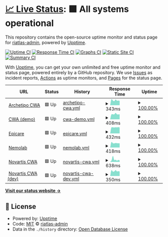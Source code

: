 # [📈 Live Status](https://riatlas-admin.github.io/uptime): <!--live status--> **🟩 All systems operational**

This repository contains the open-source uptime monitor and status page for [riatlas-admin](https://riatlas-admin.github.io/uptime), powered by [Upptime](https://github.com/upptime/upptime).

[![Uptime CI](https://github.com/riatlas-admin/uptime/workflows/Uptime%20CI/badge.svg)](https://github.com/riatlas-admin/uptime/actions?query=workflow%3A%22Uptime+CI%22)
[![Response Time CI](https://github.com/riatlas-admin/uptime/workflows/Response%20Time%20CI/badge.svg)](https://github.com/riatlas-admin/uptime/actions?query=workflow%3A%22Response+Time+CI%22)
[![Graphs CI](https://github.com/riatlas-admin/uptime/workflows/Graphs%20CI/badge.svg)](https://github.com/riatlas-admin/uptime/actions?query=workflow%3A%22Graphs+CI%22)
[![Static Site CI](https://github.com/riatlas-admin/uptime/workflows/Static%20Site%20CI/badge.svg)](https://github.com/riatlas-admin/uptime/actions?query=workflow%3A%22Static+Site+CI%22)
[![Summary CI](https://github.com/riatlas-admin/uptime/workflows/Summary%20CI/badge.svg)](https://github.com/riatlas-admin/uptime/actions?query=workflow%3A%22Summary+CI%22)

With [Upptime](https://upptime.js.org), you can get your own unlimited and free uptime monitor and status page, powered entirely by a GitHub repository. We use [Issues](https://github.com/riatlas-admin/uptime/issues) as incident reports, [Actions](https://github.com/riatlas-admin/uptime/actions) as uptime monitors, and [Pages](https://riatlas-admin.github.io/uptime) for the status page.

<!--start: status pages-->
<!-- This summary is generated by Upptime (https://github.com/upptime/upptime) -->
<!-- Do not edit this manually, your changes will be overwritten -->
<!-- prettier-ignore -->
| URL | Status | History | Response Time | Uptime |
| --- | ------ | ------- | ------------- | ------ |
| <img alt="" src="https://icons.duckduckgo.com/ip3/cwa.arketipo.riatlas.net.ico" height="13"> [Archetipo CWA](https://cwa.arketipo.riatlas.net) | 🟩 Up | [archetipo-cwa.yml](https://github.com/riatlas/uptime/commits/HEAD/history/archetipo-cwa.yml) | <details><summary><img alt="Response time graph" src="./graphs/archetipo-cwa/response-time-week.png" height="20"> 343ms</summary><br><a href="https://status.static.riatlas.net/history/archetipo-cwa"><img alt="Response time 857" src="https://img.shields.io/endpoint?url=https%3A%2F%2Fraw.githubusercontent.com%2Friatlas%2Fuptime%2FHEAD%2Fapi%2Farchetipo-cwa%2Fresponse-time.json"></a><br><a href="https://status.static.riatlas.net/history/archetipo-cwa"><img alt="24-hour response time 314" src="https://img.shields.io/endpoint?url=https%3A%2F%2Fraw.githubusercontent.com%2Friatlas%2Fuptime%2FHEAD%2Fapi%2Farchetipo-cwa%2Fresponse-time-day.json"></a><br><a href="https://status.static.riatlas.net/history/archetipo-cwa"><img alt="7-day response time 343" src="https://img.shields.io/endpoint?url=https%3A%2F%2Fraw.githubusercontent.com%2Friatlas%2Fuptime%2FHEAD%2Fapi%2Farchetipo-cwa%2Fresponse-time-week.json"></a><br><a href="https://status.static.riatlas.net/history/archetipo-cwa"><img alt="30-day response time 880" src="https://img.shields.io/endpoint?url=https%3A%2F%2Fraw.githubusercontent.com%2Friatlas%2Fuptime%2FHEAD%2Fapi%2Farchetipo-cwa%2Fresponse-time-month.json"></a><br><a href="https://status.static.riatlas.net/history/archetipo-cwa"><img alt="1-year response time 857" src="https://img.shields.io/endpoint?url=https%3A%2F%2Fraw.githubusercontent.com%2Friatlas%2Fuptime%2FHEAD%2Fapi%2Farchetipo-cwa%2Fresponse-time-year.json"></a></details> | <details><summary><a href="https://status.static.riatlas.net/history/archetipo-cwa">100.00%</a></summary><a href="https://status.static.riatlas.net/history/archetipo-cwa"><img alt="All-time uptime 96.97%" src="https://img.shields.io/endpoint?url=https%3A%2F%2Fraw.githubusercontent.com%2Friatlas%2Fuptime%2FHEAD%2Fapi%2Farchetipo-cwa%2Fuptime.json"></a><br><a href="https://status.static.riatlas.net/history/archetipo-cwa"><img alt="24-hour uptime 100.00%" src="https://img.shields.io/endpoint?url=https%3A%2F%2Fraw.githubusercontent.com%2Friatlas%2Fuptime%2FHEAD%2Fapi%2Farchetipo-cwa%2Fuptime-day.json"></a><br><a href="https://status.static.riatlas.net/history/archetipo-cwa"><img alt="7-day uptime 100.00%" src="https://img.shields.io/endpoint?url=https%3A%2F%2Fraw.githubusercontent.com%2Friatlas%2Fuptime%2FHEAD%2Fapi%2Farchetipo-cwa%2Fuptime-week.json"></a><br><a href="https://status.static.riatlas.net/history/archetipo-cwa"><img alt="30-day uptime 99.65%" src="https://img.shields.io/endpoint?url=https%3A%2F%2Fraw.githubusercontent.com%2Friatlas%2Fuptime%2FHEAD%2Fapi%2Farchetipo-cwa%2Fuptime-month.json"></a><br><a href="https://status.static.riatlas.net/history/archetipo-cwa"><img alt="1-year uptime 96.97%" src="https://img.shields.io/endpoint?url=https%3A%2F%2Fraw.githubusercontent.com%2Friatlas%2Fuptime%2FHEAD%2Fapi%2Farchetipo-cwa%2Fuptime-year.json"></a></details>
| <img alt="" src="https://icons.duckduckgo.com/ip3/cwa-dev.riatlas.it.ico" height="13"> [CWA (demo)](https://cwa-dev.riatlas.it) | 🟩 Up | [cwa-demo.yml](https://github.com/riatlas/uptime/commits/HEAD/history/cwa-demo.yml) | <details><summary><img alt="Response time graph" src="./graphs/cwa-demo/response-time-week.png" height="20"> 408ms</summary><br><a href="https://status.static.riatlas.net/history/cwa-demo"><img alt="Response time 1032" src="https://img.shields.io/endpoint?url=https%3A%2F%2Fraw.githubusercontent.com%2Friatlas%2Fuptime%2FHEAD%2Fapi%2Fcwa-demo%2Fresponse-time.json"></a><br><a href="https://status.static.riatlas.net/history/cwa-demo"><img alt="24-hour response time 393" src="https://img.shields.io/endpoint?url=https%3A%2F%2Fraw.githubusercontent.com%2Friatlas%2Fuptime%2FHEAD%2Fapi%2Fcwa-demo%2Fresponse-time-day.json"></a><br><a href="https://status.static.riatlas.net/history/cwa-demo"><img alt="7-day response time 408" src="https://img.shields.io/endpoint?url=https%3A%2F%2Fraw.githubusercontent.com%2Friatlas%2Fuptime%2FHEAD%2Fapi%2Fcwa-demo%2Fresponse-time-week.json"></a><br><a href="https://status.static.riatlas.net/history/cwa-demo"><img alt="30-day response time 682" src="https://img.shields.io/endpoint?url=https%3A%2F%2Fraw.githubusercontent.com%2Friatlas%2Fuptime%2FHEAD%2Fapi%2Fcwa-demo%2Fresponse-time-month.json"></a><br><a href="https://status.static.riatlas.net/history/cwa-demo"><img alt="1-year response time 1032" src="https://img.shields.io/endpoint?url=https%3A%2F%2Fraw.githubusercontent.com%2Friatlas%2Fuptime%2FHEAD%2Fapi%2Fcwa-demo%2Fresponse-time-year.json"></a></details> | <details><summary><a href="https://status.static.riatlas.net/history/cwa-demo">100.00%</a></summary><a href="https://status.static.riatlas.net/history/cwa-demo"><img alt="All-time uptime 97.05%" src="https://img.shields.io/endpoint?url=https%3A%2F%2Fraw.githubusercontent.com%2Friatlas%2Fuptime%2FHEAD%2Fapi%2Fcwa-demo%2Fuptime.json"></a><br><a href="https://status.static.riatlas.net/history/cwa-demo"><img alt="24-hour uptime 100.00%" src="https://img.shields.io/endpoint?url=https%3A%2F%2Fraw.githubusercontent.com%2Friatlas%2Fuptime%2FHEAD%2Fapi%2Fcwa-demo%2Fuptime-day.json"></a><br><a href="https://status.static.riatlas.net/history/cwa-demo"><img alt="7-day uptime 100.00%" src="https://img.shields.io/endpoint?url=https%3A%2F%2Fraw.githubusercontent.com%2Friatlas%2Fuptime%2FHEAD%2Fapi%2Fcwa-demo%2Fuptime-week.json"></a><br><a href="https://status.static.riatlas.net/history/cwa-demo"><img alt="30-day uptime 99.81%" src="https://img.shields.io/endpoint?url=https%3A%2F%2Fraw.githubusercontent.com%2Friatlas%2Fuptime%2FHEAD%2Fapi%2Fcwa-demo%2Fuptime-month.json"></a><br><a href="https://status.static.riatlas.net/history/cwa-demo"><img alt="1-year uptime 97.05%" src="https://img.shields.io/endpoint?url=https%3A%2F%2Fraw.githubusercontent.com%2Friatlas%2Fuptime%2FHEAD%2Fapi%2Fcwa-demo%2Fuptime-year.json"></a></details>
| <img alt="" src="https://icons.duckduckgo.com/ip3/epicare.riatlas.it.ico" height="13"> [Epicare](https://epicare.riatlas.it) | 🟩 Up | [epicare.yml](https://github.com/riatlas/uptime/commits/HEAD/history/epicare.yml) | <details><summary><img alt="Response time graph" src="./graphs/epicare/response-time-week.png" height="20"> 432ms</summary><br><a href="https://status.static.riatlas.net/history/epicare"><img alt="Response time 498" src="https://img.shields.io/endpoint?url=https%3A%2F%2Fraw.githubusercontent.com%2Friatlas%2Fuptime%2FHEAD%2Fapi%2Fepicare%2Fresponse-time.json"></a><br><a href="https://status.static.riatlas.net/history/epicare"><img alt="24-hour response time 425" src="https://img.shields.io/endpoint?url=https%3A%2F%2Fraw.githubusercontent.com%2Friatlas%2Fuptime%2FHEAD%2Fapi%2Fepicare%2Fresponse-time-day.json"></a><br><a href="https://status.static.riatlas.net/history/epicare"><img alt="7-day response time 432" src="https://img.shields.io/endpoint?url=https%3A%2F%2Fraw.githubusercontent.com%2Friatlas%2Fuptime%2FHEAD%2Fapi%2Fepicare%2Fresponse-time-week.json"></a><br><a href="https://status.static.riatlas.net/history/epicare"><img alt="30-day response time 475" src="https://img.shields.io/endpoint?url=https%3A%2F%2Fraw.githubusercontent.com%2Friatlas%2Fuptime%2FHEAD%2Fapi%2Fepicare%2Fresponse-time-month.json"></a><br><a href="https://status.static.riatlas.net/history/epicare"><img alt="1-year response time 498" src="https://img.shields.io/endpoint?url=https%3A%2F%2Fraw.githubusercontent.com%2Friatlas%2Fuptime%2FHEAD%2Fapi%2Fepicare%2Fresponse-time-year.json"></a></details> | <details><summary><a href="https://status.static.riatlas.net/history/epicare">100.00%</a></summary><a href="https://status.static.riatlas.net/history/epicare"><img alt="All-time uptime 99.80%" src="https://img.shields.io/endpoint?url=https%3A%2F%2Fraw.githubusercontent.com%2Friatlas%2Fuptime%2FHEAD%2Fapi%2Fepicare%2Fuptime.json"></a><br><a href="https://status.static.riatlas.net/history/epicare"><img alt="24-hour uptime 100.00%" src="https://img.shields.io/endpoint?url=https%3A%2F%2Fraw.githubusercontent.com%2Friatlas%2Fuptime%2FHEAD%2Fapi%2Fepicare%2Fuptime-day.json"></a><br><a href="https://status.static.riatlas.net/history/epicare"><img alt="7-day uptime 100.00%" src="https://img.shields.io/endpoint?url=https%3A%2F%2Fraw.githubusercontent.com%2Friatlas%2Fuptime%2FHEAD%2Fapi%2Fepicare%2Fuptime-week.json"></a><br><a href="https://status.static.riatlas.net/history/epicare"><img alt="30-day uptime 99.80%" src="https://img.shields.io/endpoint?url=https%3A%2F%2Fraw.githubusercontent.com%2Friatlas%2Fuptime%2FHEAD%2Fapi%2Fepicare%2Fuptime-month.json"></a><br><a href="https://status.static.riatlas.net/history/epicare"><img alt="1-year uptime 99.80%" src="https://img.shields.io/endpoint?url=https%3A%2F%2Fraw.githubusercontent.com%2Friatlas%2Fuptime%2FHEAD%2Fapi%2Fepicare%2Fuptime-year.json"></a></details>
| <img alt="" src="https://icons.duckduckgo.com/ip3/nia.nemolab.riatlas.it.ico" height="13"> [Nemolab](https://nia.nemolab.riatlas.it) | 🟩 Up | [nemolab.yml](https://github.com/riatlas/uptime/commits/HEAD/history/nemolab.yml) | <details><summary><img alt="Response time graph" src="./graphs/nemolab/response-time-week.png" height="20"> 418ms</summary><br><a href="https://status.static.riatlas.net/history/nemolab"><img alt="Response time 442" src="https://img.shields.io/endpoint?url=https%3A%2F%2Fraw.githubusercontent.com%2Friatlas%2Fuptime%2FHEAD%2Fapi%2Fnemolab%2Fresponse-time.json"></a><br><a href="https://status.static.riatlas.net/history/nemolab"><img alt="24-hour response time 394" src="https://img.shields.io/endpoint?url=https%3A%2F%2Fraw.githubusercontent.com%2Friatlas%2Fuptime%2FHEAD%2Fapi%2Fnemolab%2Fresponse-time-day.json"></a><br><a href="https://status.static.riatlas.net/history/nemolab"><img alt="7-day response time 418" src="https://img.shields.io/endpoint?url=https%3A%2F%2Fraw.githubusercontent.com%2Friatlas%2Fuptime%2FHEAD%2Fapi%2Fnemolab%2Fresponse-time-week.json"></a><br><a href="https://status.static.riatlas.net/history/nemolab"><img alt="30-day response time 437" src="https://img.shields.io/endpoint?url=https%3A%2F%2Fraw.githubusercontent.com%2Friatlas%2Fuptime%2FHEAD%2Fapi%2Fnemolab%2Fresponse-time-month.json"></a><br><a href="https://status.static.riatlas.net/history/nemolab"><img alt="1-year response time 442" src="https://img.shields.io/endpoint?url=https%3A%2F%2Fraw.githubusercontent.com%2Friatlas%2Fuptime%2FHEAD%2Fapi%2Fnemolab%2Fresponse-time-year.json"></a></details> | <details><summary><a href="https://status.static.riatlas.net/history/nemolab">100.00%</a></summary><a href="https://status.static.riatlas.net/history/nemolab"><img alt="All-time uptime 99.87%" src="https://img.shields.io/endpoint?url=https%3A%2F%2Fraw.githubusercontent.com%2Friatlas%2Fuptime%2FHEAD%2Fapi%2Fnemolab%2Fuptime.json"></a><br><a href="https://status.static.riatlas.net/history/nemolab"><img alt="24-hour uptime 100.00%" src="https://img.shields.io/endpoint?url=https%3A%2F%2Fraw.githubusercontent.com%2Friatlas%2Fuptime%2FHEAD%2Fapi%2Fnemolab%2Fuptime-day.json"></a><br><a href="https://status.static.riatlas.net/history/nemolab"><img alt="7-day uptime 100.00%" src="https://img.shields.io/endpoint?url=https%3A%2F%2Fraw.githubusercontent.com%2Friatlas%2Fuptime%2FHEAD%2Fapi%2Fnemolab%2Fuptime-week.json"></a><br><a href="https://status.static.riatlas.net/history/nemolab"><img alt="30-day uptime 100.00%" src="https://img.shields.io/endpoint?url=https%3A%2F%2Fraw.githubusercontent.com%2Friatlas%2Fuptime%2FHEAD%2Fapi%2Fnemolab%2Fuptime-month.json"></a><br><a href="https://status.static.riatlas.net/history/nemolab"><img alt="1-year uptime 99.87%" src="https://img.shields.io/endpoint?url=https%3A%2F%2Fraw.githubusercontent.com%2Friatlas%2Fuptime%2FHEAD%2Fapi%2Fnemolab%2Fuptime-year.json"></a></details>
| <img alt="" src="https://icons.duckduckgo.com/ip3/cwa.novartis.riatlas.it.ico" height="13"> [Novartis CWA](https://cwa.novartis.riatlas.it) | 🟩 Up | [novartis-cwa.yml](https://github.com/riatlas/uptime/commits/HEAD/history/novartis-cwa.yml) | <details><summary><img alt="Response time graph" src="./graphs/novartis-cwa/response-time-week.png" height="20"> 638ms</summary><br><a href="https://status.static.riatlas.net/history/novartis-cwa"><img alt="Response time 570" src="https://img.shields.io/endpoint?url=https%3A%2F%2Fraw.githubusercontent.com%2Friatlas%2Fuptime%2FHEAD%2Fapi%2Fnovartis-cwa%2Fresponse-time.json"></a><br><a href="https://status.static.riatlas.net/history/novartis-cwa"><img alt="24-hour response time 419" src="https://img.shields.io/endpoint?url=https%3A%2F%2Fraw.githubusercontent.com%2Friatlas%2Fuptime%2FHEAD%2Fapi%2Fnovartis-cwa%2Fresponse-time-day.json"></a><br><a href="https://status.static.riatlas.net/history/novartis-cwa"><img alt="7-day response time 638" src="https://img.shields.io/endpoint?url=https%3A%2F%2Fraw.githubusercontent.com%2Friatlas%2Fuptime%2FHEAD%2Fapi%2Fnovartis-cwa%2Fresponse-time-week.json"></a><br><a href="https://status.static.riatlas.net/history/novartis-cwa"><img alt="30-day response time 564" src="https://img.shields.io/endpoint?url=https%3A%2F%2Fraw.githubusercontent.com%2Friatlas%2Fuptime%2FHEAD%2Fapi%2Fnovartis-cwa%2Fresponse-time-month.json"></a><br><a href="https://status.static.riatlas.net/history/novartis-cwa"><img alt="1-year response time 570" src="https://img.shields.io/endpoint?url=https%3A%2F%2Fraw.githubusercontent.com%2Friatlas%2Fuptime%2FHEAD%2Fapi%2Fnovartis-cwa%2Fresponse-time-year.json"></a></details> | <details><summary><a href="https://status.static.riatlas.net/history/novartis-cwa">100.00%</a></summary><a href="https://status.static.riatlas.net/history/novartis-cwa"><img alt="All-time uptime 99.78%" src="https://img.shields.io/endpoint?url=https%3A%2F%2Fraw.githubusercontent.com%2Friatlas%2Fuptime%2FHEAD%2Fapi%2Fnovartis-cwa%2Fuptime.json"></a><br><a href="https://status.static.riatlas.net/history/novartis-cwa"><img alt="24-hour uptime 100.00%" src="https://img.shields.io/endpoint?url=https%3A%2F%2Fraw.githubusercontent.com%2Friatlas%2Fuptime%2FHEAD%2Fapi%2Fnovartis-cwa%2Fuptime-day.json"></a><br><a href="https://status.static.riatlas.net/history/novartis-cwa"><img alt="7-day uptime 100.00%" src="https://img.shields.io/endpoint?url=https%3A%2F%2Fraw.githubusercontent.com%2Friatlas%2Fuptime%2FHEAD%2Fapi%2Fnovartis-cwa%2Fuptime-week.json"></a><br><a href="https://status.static.riatlas.net/history/novartis-cwa"><img alt="30-day uptime 99.78%" src="https://img.shields.io/endpoint?url=https%3A%2F%2Fraw.githubusercontent.com%2Friatlas%2Fuptime%2FHEAD%2Fapi%2Fnovartis-cwa%2Fuptime-month.json"></a><br><a href="https://status.static.riatlas.net/history/novartis-cwa"><img alt="1-year uptime 99.78%" src="https://img.shields.io/endpoint?url=https%3A%2F%2Fraw.githubusercontent.com%2Friatlas%2Fuptime%2FHEAD%2Fapi%2Fnovartis-cwa%2Fuptime-year.json"></a></details>
| <img alt="" src="https://icons.duckduckgo.com/ip3/cwa.novartis.riatlas.net.ico" height="13"> [Novartis CWA (dev)](https://cwa.novartis.riatlas.net) | 🟩 Up | [novartis-cwa-dev.yml](https://github.com/riatlas/uptime/commits/HEAD/history/novartis-cwa-dev.yml) | <details><summary><img alt="Response time graph" src="./graphs/novartis-cwa-dev/response-time-week.png" height="20"> 350ms</summary><br><a href="https://status.static.riatlas.net/history/novartis-cwa-dev"><img alt="Response time 399" src="https://img.shields.io/endpoint?url=https%3A%2F%2Fraw.githubusercontent.com%2Friatlas%2Fuptime%2FHEAD%2Fapi%2Fnovartis-cwa-dev%2Fresponse-time.json"></a><br><a href="https://status.static.riatlas.net/history/novartis-cwa-dev"><img alt="24-hour response time 323" src="https://img.shields.io/endpoint?url=https%3A%2F%2Fraw.githubusercontent.com%2Friatlas%2Fuptime%2FHEAD%2Fapi%2Fnovartis-cwa-dev%2Fresponse-time-day.json"></a><br><a href="https://status.static.riatlas.net/history/novartis-cwa-dev"><img alt="7-day response time 350" src="https://img.shields.io/endpoint?url=https%3A%2F%2Fraw.githubusercontent.com%2Friatlas%2Fuptime%2FHEAD%2Fapi%2Fnovartis-cwa-dev%2Fresponse-time-week.json"></a><br><a href="https://status.static.riatlas.net/history/novartis-cwa-dev"><img alt="30-day response time 390" src="https://img.shields.io/endpoint?url=https%3A%2F%2Fraw.githubusercontent.com%2Friatlas%2Fuptime%2FHEAD%2Fapi%2Fnovartis-cwa-dev%2Fresponse-time-month.json"></a><br><a href="https://status.static.riatlas.net/history/novartis-cwa-dev"><img alt="1-year response time 399" src="https://img.shields.io/endpoint?url=https%3A%2F%2Fraw.githubusercontent.com%2Friatlas%2Fuptime%2FHEAD%2Fapi%2Fnovartis-cwa-dev%2Fresponse-time-year.json"></a></details> | <details><summary><a href="https://status.static.riatlas.net/history/novartis-cwa-dev">100.00%</a></summary><a href="https://status.static.riatlas.net/history/novartis-cwa-dev"><img alt="All-time uptime 99.97%" src="https://img.shields.io/endpoint?url=https%3A%2F%2Fraw.githubusercontent.com%2Friatlas%2Fuptime%2FHEAD%2Fapi%2Fnovartis-cwa-dev%2Fuptime.json"></a><br><a href="https://status.static.riatlas.net/history/novartis-cwa-dev"><img alt="24-hour uptime 100.00%" src="https://img.shields.io/endpoint?url=https%3A%2F%2Fraw.githubusercontent.com%2Friatlas%2Fuptime%2FHEAD%2Fapi%2Fnovartis-cwa-dev%2Fuptime-day.json"></a><br><a href="https://status.static.riatlas.net/history/novartis-cwa-dev"><img alt="7-day uptime 100.00%" src="https://img.shields.io/endpoint?url=https%3A%2F%2Fraw.githubusercontent.com%2Friatlas%2Fuptime%2FHEAD%2Fapi%2Fnovartis-cwa-dev%2Fuptime-week.json"></a><br><a href="https://status.static.riatlas.net/history/novartis-cwa-dev"><img alt="30-day uptime 99.95%" src="https://img.shields.io/endpoint?url=https%3A%2F%2Fraw.githubusercontent.com%2Friatlas%2Fuptime%2FHEAD%2Fapi%2Fnovartis-cwa-dev%2Fuptime-month.json"></a><br><a href="https://status.static.riatlas.net/history/novartis-cwa-dev"><img alt="1-year uptime 99.97%" src="https://img.shields.io/endpoint?url=https%3A%2F%2Fraw.githubusercontent.com%2Friatlas%2Fuptime%2FHEAD%2Fapi%2Fnovartis-cwa-dev%2Fuptime-year.json"></a></details>

<!--end: status pages-->

[**Visit our status website →**](https://riatlas-admin.github.io/uptime)

## 📄 License

- Powered by: [Upptime](https://github.com/upptime/upptime)
- Code: [MIT](./LICENSE) © [riatlas-admin](https://riatlas-admin.github.io/uptime)
- Data in the `./history` directory: [Open Database License](https://opendatacommons.org/licenses/odbl/1-0/)
